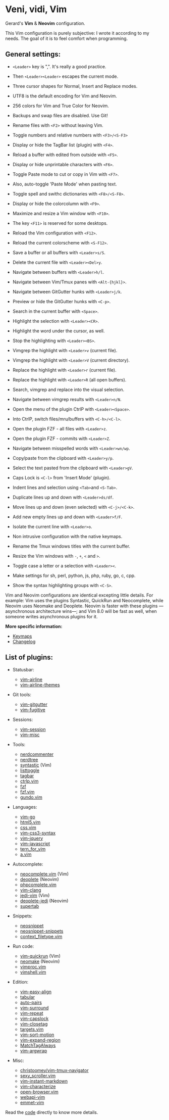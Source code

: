 # Veni, vidi, Vim
Gerard's **Vim** & **Neovim** configuration.

This Vim configuration is purely subjective: I wrote it according to my needs. The goal of it is to feel comfort when programming.

## General settings:

- `<Leader>` key is ",". It's really a good practice.
- Then `<Leader><Leader>` escapes the current mode.
- Three cursor shapes for Normal, Insert and Replace modes.
- UTF8 is the default encoding for Vim and Neovim.
- 256 colors for Vim and True Color for Neovim.
- Backups and swap files are disabled. Use Git!
- Rename files with `<F2>` without leaving Vim.
- Toggle numbers and relative numbers with `<F3>/<S-F3>`
- Display or hide the TagBar list (plugin) with `<F4>`.
- Reload a buffer with edited from outside with `<F5>`.
- Display or hide unprintable characters with `<F6>`.
- Toggle Paste mode to cut or copy in Vim with `<F7>`.
- Also, auto-toggle 'Paste Mode' when pasting text.
- Toggle spell and swithc dictionaries with `<F8>/<S-F8>`.
- Display or hide the colorcolumn with `<F9>`.
- Maximize and resize a Vim window with `<F10>`.
- The key `<F11>` is reserved for some desktops.
- Reload the Vim configuration with `<F12>`.
- Reload the current colorscheme with `<S-F12>`.
- Save a buffer or all buffers with `<Leader>s/S`.
- Delete the current file with `<Leader><Del>y`.
- Navigate between buffers with `<Leader>h/l`.
- Navigate between Vim/Tmux panes with `<Alt-{hjkl}>`.
- Navigate between GitGutter hunks with `<Leader>j/k`.
- Preview or hide the GitGutter hunks with `<C-p>`.
- Search in the current buffer with `<Space>`.
- Highlight the selection with `<Leader><CR>`.
- Highlight the word under the cursor, as well.
- Stop the highlighting with `<Leader><BS>`.
- Vimgrep the highlight with `<Leader>v` (current file).
- Vimgrep the highlight with `<Leader>V` (current directory).
- Replace the highlight with `<Leader>r` (current file).
- Replace the highlight with `<Leader>R` (all open buffers).
- Search, vimgrep and replace into the visual selection.
- Navigate between vimgrep results with `<Leader>n/N`.
- Open the menu of the plugin CtrlP with `<Leader><Space>`.
- Into CtrlP, switch files/mru/buffers with `<C-h>/<C-l>`.

- Open the plugin FZF - all files with `<Leader>z`.
- Open the plugin FZF - commits with `<Leader>Z`.

- Navigate between misspelled words with `<Leader>wn/wp`.

- Copy/paste from the clipboard with `<Leader>y/p`.
- Select the text pasted from the clipboard with `<Leader>gV`.
- Caps Lock is `<C-l>` from 'Insert Mode' (plugin).

- Indent lines and selection using `<Tab>`and `<S-Tab>`.

- Duplicate lines up and down with `<Leader>ds/df`.
- Move lines up and down (even selected) with `<C-j>/<C-k>`.
- Add new empty lines up and down with `<Leader>f/F`.
- Isolate the current line with `<Leader>o`.
- Non intrusive configuration with the native keymaps.
- Rename the Tmux windows titles with the current buffer.
- Resize the Vim windows with `-`, `+`, `<` and `>`.
- Toggle case a letter or a selection with `<Leader><`.
- Make settings for sh, perl, python, js, php, ruby, go, c, cpp.
- Show the syntax highlighting groups with `<C-S>`.

Vim and Neovim configurations are identical excepting little details. For example: Vim uses the plugins Syntastic, QuickRun and Neocomplete, while Neovim uses Neomake and Deoplete. Neovim is faster with these plugins —asynchronous architecture wins—; and Vim 8.0 will be fast as well, when someone writes asynchronous plugins for it.

**More specific information:**
- [Keymaps](https://github.com/gerardbm/vimrc/blob/master/KEYMAPS.md)
- [Changelog](https://github.com/gerardbm/vimrc/blob/master/CHANGELOG.md)

## List of plugins:
- Statusbar:
  - [vim-airline](https://github.com/vim-airline/vim-airline)
  - [vim-airline-themes](https://github.com/vim-airline/vim-airline-themes)

- Git tools:
  - [vim-gitgutter](https://github.com/airblade/vim-gitgutter)
  - [vim-fugitive](https://github.com/tpope/vim-fugitive)

- Sessions:
  - [vim-session](https://github.com/xolox/vim-session)
  - [vim-misc](https://github.com/xolox/vim-misc)

- Tools:
  - [nerdcommenter](https://github.com/scrooloose/nerdcommenter)
  - [nerdtree](https://github.com/scrooloose/nerdtree)
  - [syntastic](https://github.com/scrooloose/syntastic) (Vim)
  - [listtoggle](https://github.com/valloric/listtoggle)
  - [tagbar](https://github.com/majutsushi/tagbar)
  - [ctrlp.vim](https://github.com/ctrlpvim/ctrlp.vim)
  - [fzf](https://github.com/junegunn/fzf)
  - [fzf.vim](https://github.com/junegunn/fzf.vim)
  - [gundo.vim](https://github.com/sjl/gundo.vim)

- Languages:
  - [vim-go](https://github.com/fatih/vim-go)
  - [html5.vim](https://github.com/othree/html5.vim)
  - [css.vim](https://github.com/JulesWang/css.vim)
  - [vim-css3-syntax](https://github.com/hail2u/vim-css3-syntax)
  - [vim-jquery](https://github.com/itspriddle/vim-jquery)
  - [vim-javascript](https://github.com/pangloss/vim-javascript)
  - [tern_for_vim](https://github.com/ternjs/tern_for_vim)
  - [a.vim](https://github.com/vim-scripts/a.vim)

- Autocomplete:
  - [neocomplete.vim](https://github.com/Shougo/neocomplete.vim) (Vim)
  - [deoplete](https://github.com/Shougo/deoplete) (Neovim)
  - [phpcomplete.vim](https://github.com/shawncplus/phpcomplete.vim)
  - [vim-clang](https://github.com/justmao945/vim-clang)
  - [jedi-vim](https://github.com/davidhalter/jedi-vim) (Vim)
  - [deoplete-jedi](https://github.com/zchee/deoplete-jedi) (Neovim)
  - [supertab](https://github.com/ervandew/supertab)

- Snippets:
  - [neosnippet](https://github.com/Shougo/neosnippet)
  - [neosnippet-snippets](https://github.com/Shougo/neosnippet-snippets)
  - [context_filetype.vim](https://github.com/Shougo/context_filetype.vim)

- Run code:
  - [vim-quickrun](https://github.com/thinca/vim-quickrun) (Vim)
  - [neomake](https://github.com/neomake/neomake) (Neovim)
  - [vimproc.vim](https://github.com/Shougo/vimproc.vim)
  - [vimshell.vim](https://github.com/Shougo/vimshell.vim)

- Edition:
  - [vim-easy-align](https://github.com/junegunn/vim-easy-align)
  - [tabular](https://github.com/godlygeek/tabular)
  - [auto-pairs](https://github.com/jiangmiao/auto-pairs)
  - [vim-surround](https://github.com/tpope/vim-surround)
  - [vim-repeat](https://github.com/tpope/vim-repeat)
  - [vim-capslock](https://github.com/tpope/vim-capslock)
  - [vim-closetag](https://github.com/alvan/vim-closetag)
  - [targets.vim](https://github.com/wellle/targets.vim)
  - [vim-sort-motion](https://github.com/christoomey/vim-sort-motion)
  - [vim-expand-region](https://github.com/terryma/vim-expand-region)
  - [MatchTagAlways](https://github.com/Valloric/MatchTagAlways)
  - [vim-argwrap](https://github.com/FooSoft/vim-argwrap)

- Misc:
  - [christoomey/vim-tmux-navigator](https://github.com/christoomey/vim-tmux-navigator)
  - [sexy_scroller.vim](https://github.com/joeytwiddle/sexy_scroller.vim)
  - [vim-instant-markdown](https://github.com/suan/vim-instant-markdown)
  - [vim-characterize](https://github.com/tpope/vim-characterize)
  - [open-browser.vim](https://github.com/tyru/open-browser.vim)
  - [webapi-vim](https://github.com/mattn/webapi-vim)
  - [emmet-vim](https://github.com/mattn/emmet-vim)

Read the [code](https://github.com/gerardbm/vimrc/blob/master/vimrc) directly to know more details.
